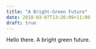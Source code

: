 ```yaml
---
title: "A Bright-Green Future"
date: 2018-03-07T13:26:09+11:00
draft: true
---
```


Hello there. A bright green future.